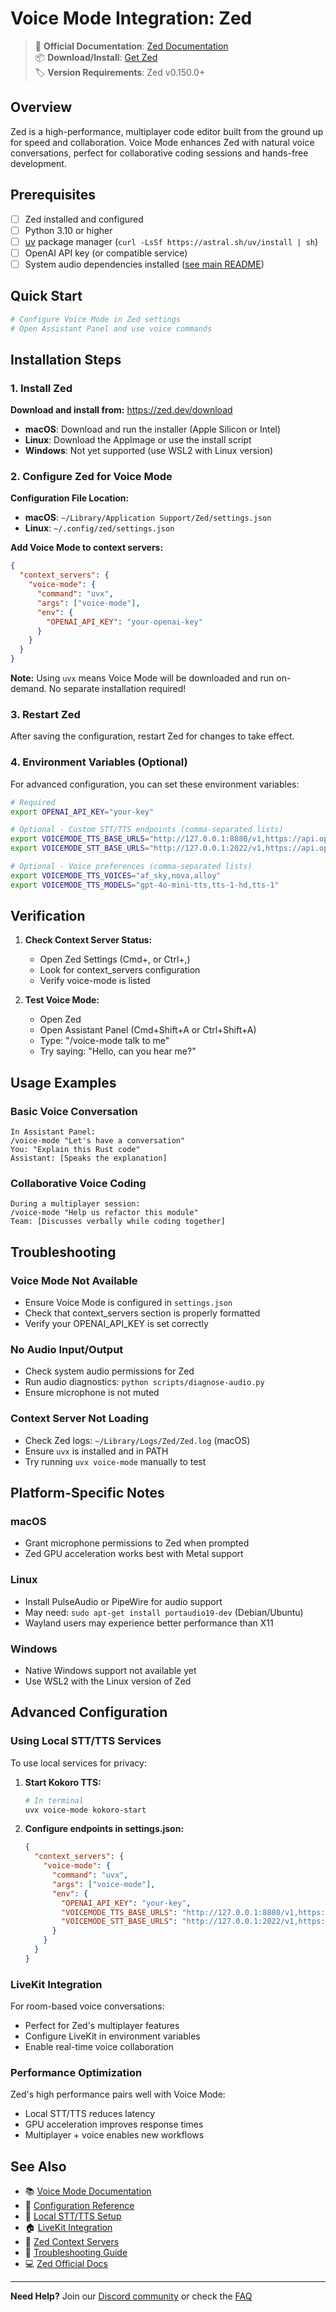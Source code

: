 # Voice Mode Integration: Zed

> 🔗 **Official Documentation**: [Zed Documentation](https://zed.dev/docs)  
> 📦 **Download/Install**: [Get Zed](https://zed.dev/download)  
> 🏷️ **Version Requirements**: Zed v0.150.0+

## Overview

Zed is a high-performance, multiplayer code editor built from the ground up for speed and collaboration. Voice Mode enhances Zed with natural voice conversations, perfect for collaborative coding sessions and hands-free development.

## Prerequisites

- [ ] Zed installed and configured
- [ ] Python 3.10 or higher
- [ ] [uv](https://github.com/astral-sh/uv) package manager (`curl -LsSf https://astral.sh/uv/install | sh`)
- [ ] OpenAI API key (or compatible service)
- [ ] System audio dependencies installed ([see main README](../../README.md#system-dependencies))

## Quick Start

```bash
# Configure Voice Mode in Zed settings
# Open Assistant Panel and use voice commands
```

## Installation Steps

### 1. Install Zed

**Download and install from:** https://zed.dev/download

- **macOS**: Download and run the installer (Apple Silicon or Intel)
- **Linux**: Download the AppImage or use the install script  
- **Windows**: Not yet supported (use WSL2 with Linux version)

### 2. Configure Zed for Voice Mode

**Configuration File Location:**
- **macOS**: `~/Library/Application Support/Zed/settings.json`
- **Linux**: `~/.config/zed/settings.json`

**Add Voice Mode to context servers:**

```json
{
  "context_servers": {
    "voice-mode": {
      "command": "uvx",
      "args": ["voice-mode"],
      "env": {
        "OPENAI_API_KEY": "your-openai-key"
      }
    }
  }
}
```

**Note:** Using `uvx` means Voice Mode will be downloaded and run on-demand. No separate installation required!

### 3. Restart Zed

After saving the configuration, restart Zed for changes to take effect.

### 4. Environment Variables (Optional)

For advanced configuration, you can set these environment variables:

```bash
# Required
export OPENAI_API_KEY="your-key"

# Optional - Custom STT/TTS endpoints (comma-separated lists)
export VOICEMODE_TTS_BASE_URLS="http://127.0.0.1:8880/v1,https://api.openai.com/v1"
export VOICEMODE_STT_BASE_URLS="http://127.0.0.1:2022/v1,https://api.openai.com/v1"

# Optional - Voice preferences (comma-separated lists)
export VOICEMODE_TTS_VOICES="af_sky,nova,alloy"
export VOICEMODE_TTS_MODELS="gpt-4o-mini-tts,tts-1-hd,tts-1"
```

## Verification

1. **Check Context Server Status:**
   - Open Zed Settings (Cmd+, or Ctrl+,)
   - Look for context_servers configuration
   - Verify voice-mode is listed

2. **Test Voice Mode:**
   - Open Zed
   - Open Assistant Panel (Cmd+Shift+A or Ctrl+Shift+A)
   - Type: "/voice-mode talk to me"
   - Try saying: "Hello, can you hear me?"

## Usage Examples

### Basic Voice Conversation
```
In Assistant Panel:
/voice-mode "Let's have a conversation"
You: "Explain this Rust code"
Assistant: [Speaks the explanation]
```

### Collaborative Voice Coding
```
During a multiplayer session:
/voice-mode "Help us refactor this module"
Team: [Discusses verbally while coding together]
```

## Troubleshooting

### Voice Mode Not Available
- Ensure Voice Mode is configured in `settings.json`
- Check that context_servers section is properly formatted
- Verify your OPENAI_API_KEY is set correctly

### No Audio Input/Output
- Check system audio permissions for Zed
- Run audio diagnostics: `python scripts/diagnose-audio.py`
- Ensure microphone is not muted

### Context Server Not Loading
- Check Zed logs: `~/Library/Logs/Zed/Zed.log` (macOS)
- Ensure `uvx` is installed and in PATH
- Try running `uvx voice-mode` manually to test

## Platform-Specific Notes

### macOS
- Grant microphone permissions to Zed when prompted
- Zed GPU acceleration works best with Metal support

### Linux
- Install PulseAudio or PipeWire for audio support
- May need: `sudo apt-get install portaudio19-dev` (Debian/Ubuntu)
- Wayland users may experience better performance than X11

### Windows
- Native Windows support not available yet
- Use WSL2 with the Linux version of Zed

## Advanced Configuration

### Using Local STT/TTS Services

To use local services for privacy:

1. **Start Kokoro TTS:**
   ```bash
   # In terminal
   uvx voice-mode kokoro-start
   ```

2. **Configure endpoints in settings.json:**
   ```json
   {
     "context_servers": {
       "voice-mode": {
         "command": "uvx",
         "args": ["voice-mode"],
         "env": {
           "OPENAI_API_KEY": "your-key",
           "VOICEMODE_TTS_BASE_URLS": "http://127.0.0.1:8880/v1,https://api.openai.com/v1",
           "VOICEMODE_STT_BASE_URLS": "http://127.0.0.1:2022/v1,https://api.openai.com/v1"
         }
       }
     }
   }
   ```

### LiveKit Integration

For room-based voice conversations:
- Perfect for Zed's multiplayer features
- Configure LiveKit in environment variables
- Enable real-time voice collaboration

### Performance Optimization

Zed's high performance pairs well with Voice Mode:
- Local STT/TTS reduces latency
- GPU acceleration improves response times
- Multiplayer + voice enables new workflows

## See Also

- 📚 [Voice Mode Documentation](../../README.md)
- 🔧 [Configuration Reference](../../configuration.md)
- 🎤 [Local STT/TTS Setup](../../whisper.md)
- 🏠 [LiveKit Integration](../../livekit/README.md)
- 💬 [Zed Context Servers](https://zed.dev/docs/context-servers)
- 🐛 [Troubleshooting Guide](../../troubleshooting/README.md)
- 💻 [Zed Official Docs](https://zed.dev/docs)

---

**Need Help?** Join our [Discord community](https://discord.gg/Hm7dF3uCfG) or check the [FAQ](../../README.md#troubleshooting)